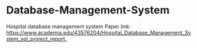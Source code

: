 # Database-Management-System
Hospital database management system 
 Paper link: https://www.academia.edu/43576204/Hospital_Database_Management_System_sql_project_report_
